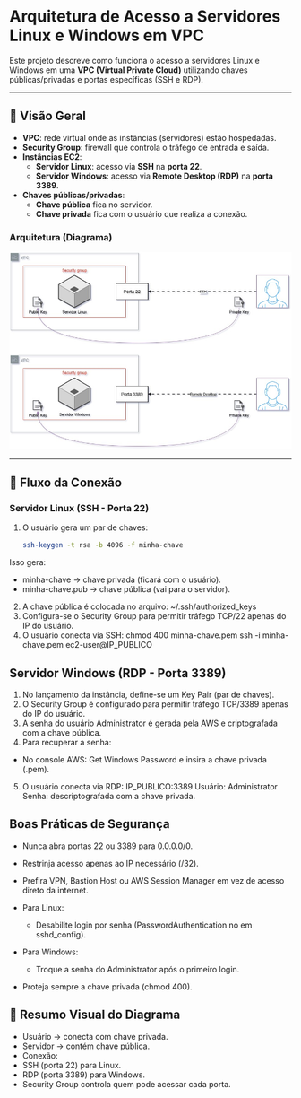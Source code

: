 # Arquitetura de Acesso a Servidores Linux e Windows em VPC

Este projeto descreve como funciona o acesso a servidores Linux e Windows em uma **VPC (Virtual Private Cloud)** utilizando chaves públicas/privadas e portas específicas (SSH e RDP).

---

## 🔹 Visão Geral

- **VPC**: rede virtual onde as instâncias (servidores) estão hospedadas.  
- **Security Group**: firewall que controla o tráfego de entrada e saída.  
- **Instâncias EC2**:
  - **Servidor Linux**: acesso via **SSH** na **porta 22**.  
  - **Servidor Windows**: acesso via **Remote Desktop (RDP)** na **porta 3389**.  
- **Chaves públicas/privadas**:
  - **Chave pública** fica no servidor.  
  - **Chave privada** fica com o usuário que realiza a conexão.  

### Arquitetura (Diagrama)

![EC2](images/Diagrama-EC2.jpg)

---

## 🔹 Fluxo da Conexão

### Servidor Linux (SSH - Porta 22)
1. O usuário gera um par de chaves:
   ```bash
   ssh-keygen -t rsa -b 4096 -f minha-chave
Isso gera:
- minha-chave → chave privada (ficará com o usuário).
- minha-chave.pub → chave pública (vai para o servidor).

2. A chave pública é colocada no arquivo:
~/.ssh/authorized_keys
3. Configura-se o Security Group para permitir tráfego TCP/22 apenas do IP do usuário.
4. O usuário conecta via SSH:
chmod 400 minha-chave.pem
ssh -i minha-chave.pem ec2-user@IP_PUBLICO

## Servidor Windows (RDP - Porta 3389)
1. No lançamento da instância, define-se um Key Pair (par de chaves).
2. O Security Group é configurado para permitir tráfego TCP/3389 apenas do IP do usuário.
3. A senha do usuário Administrator é gerada pela AWS e criptografada com a chave pública.
4. Para recuperar a senha:
- No console AWS: Get Windows Password e insira a chave privada (.pem).
5. O usuário conecta via RDP:
  IP_PUBLICO:3389
Usuário: Administrator
Senha: descriptografada com a chave privada.

## Boas Práticas de Segurança
- Nunca abra portas 22 ou 3389 para 0.0.0.0/0.
- Restrinja acesso apenas ao IP necessário (/32).
- Prefira VPN, Bastion Host ou AWS Session Manager em vez de acesso direto da internet.
  
- Para Linux:
  - Desabilite login por senha (PasswordAuthentication no em sshd_config).
- Para Windows:
  - Troque a senha do Administrator após o primeiro login.

- Proteja sempre a chave privada (chmod 400).

## 🔹 Resumo Visual do Diagrama

- Usuário → conecta com chave privada.
- Servidor → contém chave pública.
- Conexão:
 - SSH (porta 22) para Linux.
 - RDP (porta 3389) para Windows.
- Security Group controla quem pode acessar cada porta.





